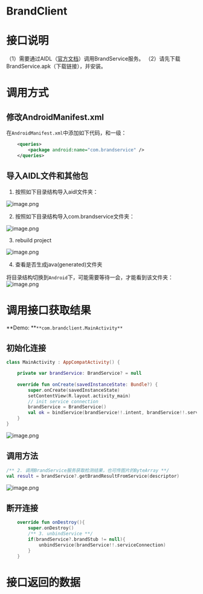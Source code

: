 # BrandClient
# 接口说明
（1）需要通过AIDL（[官方文档](https://developer.android.google.cn/guide/components/aidl.html?hl=zh-cn)）调用BrandService服务。
（2）请先下载BrandService.apk（下载链接），并安装。
# 调用方式
## 修改AndroidManifest.xml
在`AndroidManifest.xml`中添加如下代码，和<application>一级：
```xml
    <queries>
        <package android:name="com.brandservice" />
    </queries>
```
## 导入AIDL文件和其他包

1. 按照如下目录结构导入aidl文件夹：

![image.png](https://cdn.nlark.com/yuque/0/2023/png/23087530/1683624720809-3a898540-a6f1-45ae-97d7-31412913cffc.png#averageHue=%233e444b&clientId=u846ccdcc-872a-4&from=paste&height=176&id=ub6898374&originHeight=264&originWidth=427&originalType=binary&ratio=1&rotation=0&showTitle=false&size=11744&status=done&style=none&taskId=u3d060218-a2a6-4c0d-8b62-a70ef630b26&title=&width=284.6666666666667)

2. 按照如下目录结构导入com.brandservice文件夹：

![image.png](https://cdn.nlark.com/yuque/0/2023/png/23087530/1683625257339-3896594c-e3d4-4a06-8611-794eb1258f51.png#averageHue=%233d4348&clientId=u846ccdcc-872a-4&from=paste&height=315&id=u36a49ac5&originHeight=473&originWidth=423&originalType=binary&ratio=1&rotation=0&showTitle=false&size=24121&status=done&style=none&taskId=u671b1ed6-2335-4376-abc5-ecf72bb20bd&title=&width=282)

3. rebuild project 

![image.png](https://cdn.nlark.com/yuque/0/2023/png/23087530/1683624854276-06997fbf-9230-4b22-bddb-9e1cfd43253b.png#averageHue=%233d434a&clientId=u846ccdcc-872a-4&from=paste&height=272&id=ue25dc25a&originHeight=349&originWidth=371&originalType=binary&ratio=1&rotation=0&showTitle=false&size=22396&status=done&style=none&taskId=u91b35a7c-afaf-44bf-a2df-5fba51d0c40&title=&width=289.3333435058594)

4. 查看是否生成java(generated)文件夹

将目录结构切换到`Android`下，可能需要等待一会，才能看到该文件夹：
![image.png](https://cdn.nlark.com/yuque/0/2023/png/23087530/1683625385669-cba861c2-2d68-4ff9-8a62-338876038625.png#averageHue=%233b4044&clientId=u846ccdcc-872a-4&from=paste&height=308&id=u7f68bee4&originHeight=379&originWidth=360&originalType=binary&ratio=1&rotation=0&showTitle=false&size=20383&status=done&style=none&taskId=u943a306b-3617-464a-90f4-67541440bfb&title=&width=293)
# 调用接口获取结果
**Demo: **`**com.brandclient.MainActivity**`
## 初始化连接
```kotlin
class MainActivity : AppCompatActivity() {

    private var brandService: BrandService? = null
    
    override fun onCreate(savedInstanceState: Bundle?) {
        super.onCreate(savedInstanceState)
        setContentView(R.layout.activity_main)
        // init service connection
        brandService = BrandService()
        val ok = bindService(brandService!!.intent, brandService!!.serviceConnection, Context.BIND_AUTO_CREATE)
    }
}
```
![image.png](https://cdn.nlark.com/yuque/0/2023/png/23087530/1683625545679-15298e6e-6718-4b77-9890-8b1128f563b7.png#averageHue=%23302c2b&clientId=u846ccdcc-872a-4&from=paste&height=329&id=u06ccbb90&originHeight=493&originWidth=1669&originalType=binary&ratio=1&rotation=0&showTitle=false&size=79873&status=done&style=none&taskId=u4ae595db-7a6e-4aa0-9eea-466b7f4c8b8&title=&width=1112.6666666666667)
## 调用方法
```kotlin
/** 2. 调用BrandService服务获取检测结果，也可传图片的ByteArray **/
val result = brandService?.getBrandResultFromService(descriptor)
```
![image.png](https://cdn.nlark.com/yuque/0/2023/png/23087530/1683634776174-abf828eb-b211-4039-8b38-653550397508.png#averageHue=%232f2c2b&clientId=u846ccdcc-872a-4&from=paste&height=441&id=u74763553&originHeight=484&originWidth=1042&originalType=binary&ratio=1&rotation=0&showTitle=false&size=109187&status=done&style=none&taskId=u0569562c-9a9c-478b-b722-cd6c15a5664&title=&width=949.6666870117188)
## 断开连接
```kotlin
    override fun onDestroy(){
        super.onDestroy()
        /** 3. unbindService **/
        if(brandService?.brandStub != null){
            unbindService(brandService!!.serviceConnection)
        }
    }
```
# 接口返回的数据

